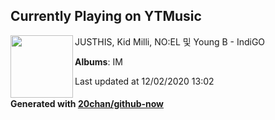 ## Currently Playing on YTMusic

[<img align="left" width="100" src="https://lh3.googleusercontent.com/xc0Wxp58SqjVU6cB51SgepluJxxc6DVEkaz0vwr-d61h5EVdFMO8I8Y0yYe28wg5fyFoMs0BX7c3RuMg9w">](https://music.youtube.com/channel/UCQ35pW9P3Fe6fB8_Gt_LUgw)

JUSTHIS, Kid Milli, NO:EL 및 Young B - IndiGO

**Albums**: IM

Last updated at 12/02/2020 13:02

#### Generated with [20chan/github-now](https://github.com/20chan/github-now)
